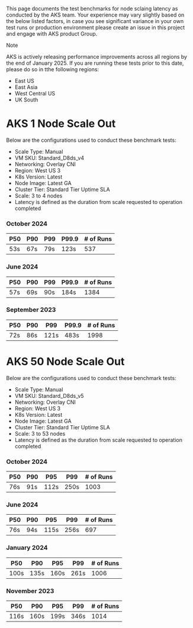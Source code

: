 
This page documents the test benchmarks for node sclaing latency as conducted by the AKS team. Your experience may vary slightly based on the below listed factors, in case you see significant variance in your own test runs or production environment please create an issue in this project and engage with AKS product Group.

> [!NOTE]
> AKS is actively releasing performance improvements across all regions by the end of January 2025. If you are running these tests prior to this date, please do so in tthe following regions:
> - East US
> - East Asia
> - West Central US
> - UK South


# AKS 1 Node Scale Out
Below are the configurations used to conduct these benchmark tests:
* Scale Type: Manual
* VM SKU: Standard_D8ds_v4
* Networking: Overlay CNI
* Region: West US 3
* K8s Version: Latest
* Node Image: Latest GA
* Cluster Tier: Standard Tier Uptime SLA
* Scale: 3 to 4 nodes
* Latency is defined as the duration from scale requested to operation completed

### October 2024

| P50 | P90 | P99 | P99.9 | # of Runs|
| ----------------- | ----------------- | ----------------- | ----------------- |---------|
| 53s |	67s |	79s |	123s | 537 |

### June 2024

| P50 | P90 | P99 | P99.9 | # of Runs|
| ----------------- | ----------------- | ----------------- | ----------------- |---------|
| 57s |	69s |	90s |	184s | 1384 |

### September 2023

| P50 | P90 | P99 | P99.9 | # of Runs|
| ----------------- | ----------------- | ----------------- | ----------------- |---------|
| 72s |	86s |	121s | 483s | 1998 |

# AKS 50 Node Scale Out
Below are the configurations used to conduct these benchmark tests:
* Scale Type: Manual
* VM SKU: Standard_D8ds_v5
* Networking: Overlay CNI
* Region: West US 3
* K8s Version: Latest
* Node Image: Latest GA
* Cluster Tier: Standard Tier Uptime SLA
* Scale: 3 to 53 nodes
* Latency is defined as the duration from scale requested to operation completed

### October 2024
| P50 | P90 |  P95 | P99 | # of Runs|
| ----------------- | ----------------- | ----------------- | ----------------- |---------|
| 76s |	91s |	112s | 250s | 1003 |

### June 2024
| P50 | P90 |  P95 | P99 | # of Runs|
| ----------------- | ----------------- | ----------------- | ----------------- |---------|
| 76s |	94s |	115s | 256s | 697 |

### January 2024  
| P50 | P90 |  P95 | P99 | # of Runs|
| ----------------- | ----------------- | ----------------- | ----------------- |---------|
| 100s | 135s | 160s | 261s |	1006 |

### November 2023  
| P50 | P90 |  P95 | P99 | # of Runs|
| ----------------- | ----------------- | ----------------- | ----------------- |---------|
| 116s | 160s | 199s | 346s | 1014 |
